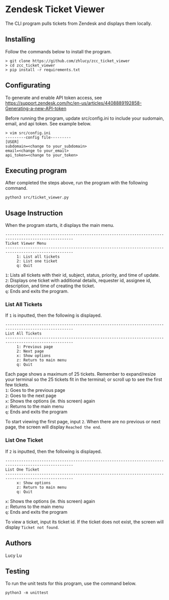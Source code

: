 # Zendesk Ticket Viewer

The CLI program pulls tickets from Zendesk and displays them locally.

## Installing
Follow the commands below to install the program.
```
> git clone https://github.com/zhlucy/zcc_ticket_viewer
> cd zcc_ticket_viewer
> pip install -r requirements.txt
```

## Configurating
To generate and enable API token access, see https://support.zendesk.com/hc/en-us/articles/4408889192858-Generating-a-new-API-token

Before running the program, update src/config.ini to include your sudomain, email, and api token.
See example below.
```
> vim src/config.ini
---------config file---------
[USER]
subdomain=<change to your_subdomain>
email=<change to your_email>
api_token=<change to your_token>
```

## Executing program
After completed the steps above, run the program with the following command.
```
python3 src/ticket_viewer.py
```

## Usage Instruction
When the program starts, it displays the main menu.
```
----------------------------------------------------------------------------------------------------
Ticket Viewer Menu
----------------------------------------------------------------------------------------------------
     1: List all tickets
     2: List one ticket
     q: Quit
```
`1`: Lists all tickets with their id, subject, status, priority, and time of update.\
`2`: Displays one ticket with additional details, requester id, assignee id, description, and time of creating the ticket.\
`q`: Ends and exits the program.

### List All Tickets
If `1` is inputted, then the following is displayed.
```
----------------------------------------------------------------------------------------------------
List All Tickets
----------------------------------------------------------------------------------------------------
	 1: Previous page
	 2: Next page
	 x: Show options
	 z: Return to main menu
	 q: Quit
```
Each page shows a maximum of 25 tickets. Remember to expand/resize your terminal so the 25 tickets fit in the terminal; or scroll up to see the first few tickets.\
`1`: Goes to the previous page\
`2`: Goes to the next page\
`x`: Shows the options (ie. this screen) again\
`z`: Returns to the main menu\
`q`: Ends and exits the program

To start viewing the first page, input `2`.
When there are no previous or next page, the screen will display `Reached the end`.

### List One Ticket

If `2` is inputted, then the following is displayed.
```
----------------------------------------------------------------------------------------------------
List One Ticket
----------------------------------------------------------------------------------------------------
	 x: Show options
	 z: Return to main menu
	 q: Quit
```
`x`: Shows the options (ie. this screen) again\
`z`: Returns to the main menu\
`q`: Ends and exits the program

To view a ticket, input its ticket id.
If the ticket does not exist, the screen will display `Ticket not found`.

## Authors

Lucy Lu

## Testing
To run the unit tests for this program, use the command below.
```
python3 -m unittest
```

